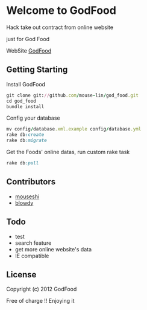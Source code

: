 # Welcome to GodFood
 
Hack take out contract from online website 
  
just for God Food

WebSite [GodFood](http://godfood.herokuapp.com/)


## Getting Starting

Install GodFood

``` Ruby
git clone git://github.com/mouse-lin/god_food.git
cd god_food
bundle install
```

Config your database

``` Ruby
mv config/database.xml.example config/database.yml
rake db:create
rake db:migrate
```

Get the Foods' online datas, run custom rake task

``` Ruby
rake db:pull
```

## Contributors	

* [mouseshi](https://github.com/mouse-lin)
* [blowdy](https://github.com/Blowdy)

## Todo

* test
* search feature
* get more online website's data
* IE compatible

## License

Copyright (c) 2012 GodFood

Free of charge !! Enjoying it
